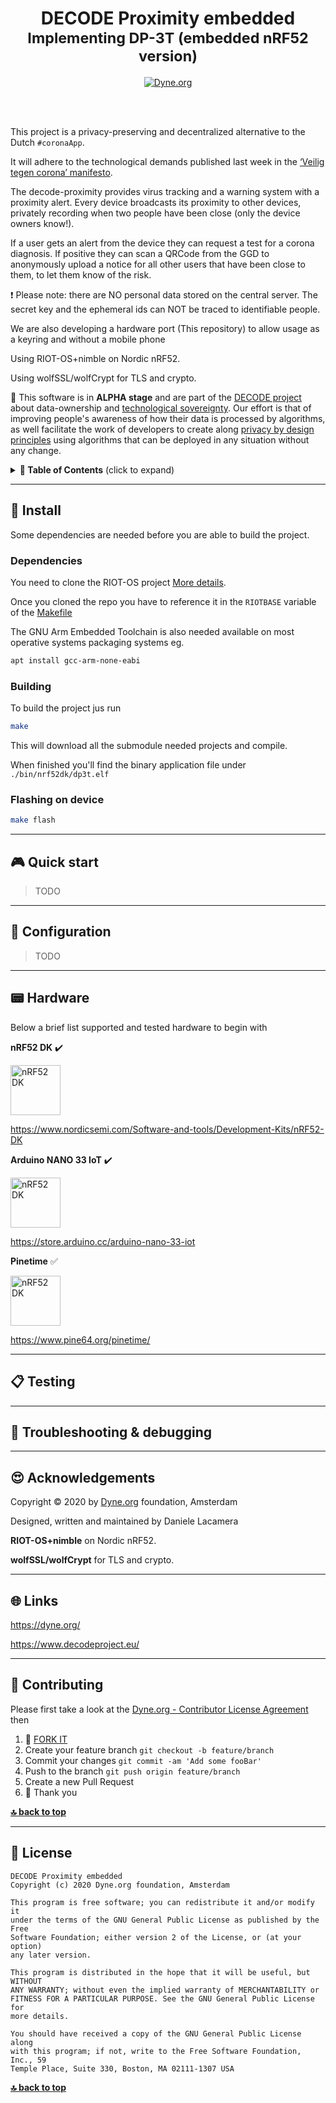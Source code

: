 <h1 align="center">DECODE Proximity embedded</br>
  <sub>Implementing DP-3T (embedded nRF52 version)</sub>
</h1>

<p align="center">
  <a href="https://dyne.org">
    <img src="https://img.shields.io/badge/%3C%2F%3E%20with%20%E2%9D%A4%20by-Dyne.org-blue.svg" alt="Dyne.org">
  </a>
</p>

<br><br>


This project is a privacy-preserving and decentralized alternative to the Dutch
`#coronaApp`.

It will adhere to the technological demands published last week in the
[‘Veilig tegen corona’ manifesto](https://www.veiligtegencorona.nl/).

The decode-proximity provides virus tracking and a warning system with a
proximity alert. Every device broadcasts its proximity to other devices,
privately recording when two people have been close (only the device owners
know!).

If a user gets an alert from the device they can request a test for a corona
diagnosis. If positive they can scan a QRCode from the GGD to anonymously
upload a notice for all other users that have been close to them, to let them
know of the risk.

❗ Please note: there are NO personal data stored on the central server. The
secret key and the ephemeral ids can NOT be traced to identifiable people.

We are also developing a hardware port (This repository) to allow usage as a
keyring and without a mobile phone

Using RIOT-OS+nimble on Nordic nRF52.

Using wolfSSL/wolfCrypt for TLS and crypto.

🚧 This software is in **ALPHA stage** and are part of the
[DECODE project](https://decodeproject.eu) about data-ownership and
[technological sovereignty](https://www.youtube.com/watch?v=RvBRbwBm_nQ). Our
effort is that of improving people's awareness of how their data is processed
by algorithms, as well facilitate the work of developers to create along
[privacy by design principles](https://decodeproject.eu/publications/privacy-design-strategies-decode-architecture)
using algorithms that can be deployed in any situation without any change.


<details id="toc">
 <summary><strong>🚩 Table of Contents</strong> (click to expand)</summary>

* [Install](#-install)
* [Quick start](#-quick-start)
* [Configuration](#-configuration)
* [Hardware](#-hardware)
* [Testing](#-testing)
* [Troubleshooting & debugging](#-troubleshooting--debugging)
* [Acknowledgements](#-acknowledgements)
* [Links](#-links)
* [Contributing](#-contributing)
* [License](#-license)
</details>

***
## 💾 Install

Some dependencies are needed before you are able to build the project.

### Dependencies

You need to clone the RIOT-OS project
[More details](https://doc.riot-os.org/getting-started.html).

Once you cloned the repo you have to reference it in the `RIOTBASE` variable of
the
[Makefile](https://github.com/dyne/decode-proximity-hw/blob/master/Makefile#L8)


The GNU Arm Embedded Toolchain is also needed available on most operative
systems packaging systems eg.

```bash
apt install gcc-arm-none-eabi
```
### Building

To build the project jus run

```bash 
make
```
This will download all the submodule needed projects and compile.

When finished you'll find the binary application file under `./bin/nrf52dk/dp3t.elf`

### Flashing on device

```bash
make flash
```

***
## 🎮 Quick start

 > TODO

***
## 🔧 Configuration

> TODO

***

## 📟 Hardware

Below a brief list supported and tested hardware to begin with

**nRF52 DK** :heavy_check_mark:

<img height=80 alt="nRF52 DK" src="https://www.nordicsemi.com/-/media/Images/Products/DevKits/nRF52-Series/nRF52-DK/nRF52-DK.png?h=530&la=en&mw=350&w=350&hash=48D397A047A718030261F80211DC881F8EFEA55D">

https://www.nordicsemi.com/Software-and-tools/Development-Kits/nRF52-DK

**Arduino NANO 33 IoT** :heavy_check_mark:

<img height=80 alt="nRF52 DK" src="https://store-cdn.arduino.cc/uni/catalog/product/cache/1/image/500x375/f8876a31b63532bbba4e781c30024a0a/a/b/abx00027_iso_1.jpg">

https://store.arduino.cc/arduino-nano-33-iot

**Pinetime** :white_check_mark:

<img height=80 alt="nRF52 DK" src="https://www.cnx-software.com/wp-content/uploads/2019/09/PineTime.jpg">

https://www.pine64.org/pinetime/

***

## 📋 Testing

***
## 🐛 Troubleshooting & debugging

***
## 😍 Acknowledgements

Copyright © 2020 by [Dyne.org](https://www.dyne.org) foundation, Amsterdam

Designed, written and maintained by Daniele Lacamera

**RIOT-OS+nimble** on Nordic nRF52.

**wolfSSL/wolfCrypt** for TLS and crypto.

***
## 🌐 Links

https://dyne.org/

https://www.decodeproject.eu/


***
## 👤 Contributing

Please first take a look at the [Dyne.org - Contributor License Agreement](CONTRIBUTING.md) then

1.  🔀 [FORK IT](../../fork)
2.  Create your feature branch `git checkout -b feature/branch`
3.  Commit your changes `git commit -am 'Add some fooBar'`
4.  Push to the branch `git push origin feature/branch`
5.  Create a new Pull Request
6.  🙏 Thank you


**[🔝 back to top](#toc)**

***
## 💼 License
    DECODE Proximity embedded
    Copyright (c) 2020 Dyne.org foundation, Amsterdam

    This program is free software; you can redistribute it and/or modify it
    under the terms of the GNU General Public License as published by the Free
    Software Foundation; either version 2 of the License, or (at your option)
    any later version.

    This program is distributed in the hope that it will be useful, but WITHOUT
    ANY WARRANTY; without even the implied warranty of MERCHANTABILITY or
    FITNESS FOR A PARTICULAR PURPOSE. See the GNU General Public License for
    more details.

    You should have received a copy of the GNU General Public License along
    with this program; if not, write to the Free Software Foundation, Inc., 59
    Temple Place, Suite 330, Boston, MA 02111-1307 USA

**[🔝 back to top](#toc)**

